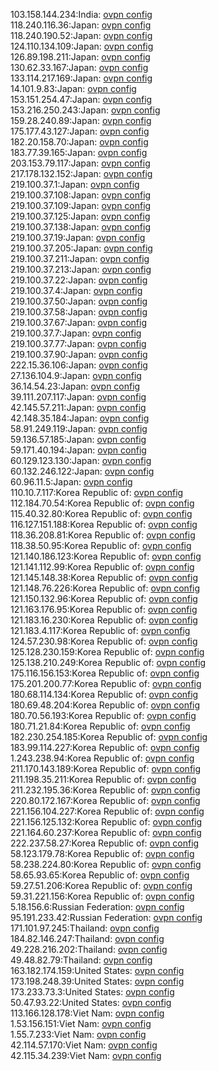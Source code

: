 103.158.144.234:India: [ovpn config](vpn/103_158_144_234.ovpn)  
118.240.116.36:Japan: [ovpn config](vpn/118_240_116_36.ovpn)  
118.240.190.52:Japan: [ovpn config](vpn/118_240_190_52.ovpn)  
124.110.134.109:Japan: [ovpn config](vpn/124_110_134_109.ovpn)  
126.89.198.211:Japan: [ovpn config](vpn/126_89_198_211.ovpn)  
130.62.33.167:Japan: [ovpn config](vpn/130_62_33_167.ovpn)  
133.114.217.169:Japan: [ovpn config](vpn/133_114_217_169.ovpn)  
14.101.9.83:Japan: [ovpn config](vpn/14_101_9_83.ovpn)  
153.151.254.47:Japan: [ovpn config](vpn/153_151_254_47.ovpn)  
153.216.250.243:Japan: [ovpn config](vpn/153_216_250_243.ovpn)  
159.28.240.89:Japan: [ovpn config](vpn/159_28_240_89.ovpn)  
175.177.43.127:Japan: [ovpn config](vpn/175_177_43_127.ovpn)  
182.20.158.70:Japan: [ovpn config](vpn/182_20_158_70.ovpn)  
183.77.39.165:Japan: [ovpn config](vpn/183_77_39_165.ovpn)  
203.153.79.117:Japan: [ovpn config](vpn/203_153_79_117.ovpn)  
217.178.132.152:Japan: [ovpn config](vpn/217_178_132_152.ovpn)  
219.100.37.1:Japan: [ovpn config](vpn/219_100_37_1.ovpn)  
219.100.37.108:Japan: [ovpn config](vpn/219_100_37_108.ovpn)  
219.100.37.109:Japan: [ovpn config](vpn/219_100_37_109.ovpn)  
219.100.37.125:Japan: [ovpn config](vpn/219_100_37_125.ovpn)  
219.100.37.138:Japan: [ovpn config](vpn/219_100_37_138.ovpn)  
219.100.37.19:Japan: [ovpn config](vpn/219_100_37_19.ovpn)  
219.100.37.205:Japan: [ovpn config](vpn/219_100_37_205.ovpn)  
219.100.37.211:Japan: [ovpn config](vpn/219_100_37_211.ovpn)  
219.100.37.213:Japan: [ovpn config](vpn/219_100_37_213.ovpn)  
219.100.37.22:Japan: [ovpn config](vpn/219_100_37_22.ovpn)  
219.100.37.4:Japan: [ovpn config](vpn/219_100_37_4.ovpn)  
219.100.37.50:Japan: [ovpn config](vpn/219_100_37_50.ovpn)  
219.100.37.58:Japan: [ovpn config](vpn/219_100_37_58.ovpn)  
219.100.37.67:Japan: [ovpn config](vpn/219_100_37_67.ovpn)  
219.100.37.7:Japan: [ovpn config](vpn/219_100_37_7.ovpn)  
219.100.37.77:Japan: [ovpn config](vpn/219_100_37_77.ovpn)  
219.100.37.90:Japan: [ovpn config](vpn/219_100_37_90.ovpn)  
222.15.36.106:Japan: [ovpn config](vpn/222_15_36_106.ovpn)  
27.136.104.9:Japan: [ovpn config](vpn/27_136_104_9.ovpn)  
36.14.54.23:Japan: [ovpn config](vpn/36_14_54_23.ovpn)  
39.111.207.117:Japan: [ovpn config](vpn/39_111_207_117.ovpn)  
42.145.57.211:Japan: [ovpn config](vpn/42_145_57_211.ovpn)  
42.148.35.184:Japan: [ovpn config](vpn/42_148_35_184.ovpn)  
58.91.249.119:Japan: [ovpn config](vpn/58_91_249_119.ovpn)  
59.136.57.185:Japan: [ovpn config](vpn/59_136_57_185.ovpn)  
59.171.40.194:Japan: [ovpn config](vpn/59_171_40_194.ovpn)  
60.129.123.130:Japan: [ovpn config](vpn/60_129_123_130.ovpn)  
60.132.246.122:Japan: [ovpn config](vpn/60_132_246_122.ovpn)  
60.96.11.5:Japan: [ovpn config](vpn/60_96_11_5.ovpn)  
110.10.7.117:Korea Republic of: [ovpn config](vpn/110_10_7_117.ovpn)  
112.184.70.54:Korea Republic of: [ovpn config](vpn/112_184_70_54.ovpn)  
115.40.32.80:Korea Republic of: [ovpn config](vpn/115_40_32_80.ovpn)  
116.127.151.188:Korea Republic of: [ovpn config](vpn/116_127_151_188.ovpn)  
118.36.208.81:Korea Republic of: [ovpn config](vpn/118_36_208_81.ovpn)  
118.38.50.95:Korea Republic of: [ovpn config](vpn/118_38_50_95.ovpn)  
121.140.186.123:Korea Republic of: [ovpn config](vpn/121_140_186_123.ovpn)  
121.141.112.99:Korea Republic of: [ovpn config](vpn/121_141_112_99.ovpn)  
121.145.148.38:Korea Republic of: [ovpn config](vpn/121_145_148_38.ovpn)  
121.148.76.226:Korea Republic of: [ovpn config](vpn/121_148_76_226.ovpn)  
121.150.132.96:Korea Republic of: [ovpn config](vpn/121_150_132_96.ovpn)  
121.163.176.95:Korea Republic of: [ovpn config](vpn/121_163_176_95.ovpn)  
121.183.16.230:Korea Republic of: [ovpn config](vpn/121_183_16_230.ovpn)  
121.183.4.117:Korea Republic of: [ovpn config](vpn/121_183_4_117.ovpn)  
124.57.230.98:Korea Republic of: [ovpn config](vpn/124_57_230_98.ovpn)  
125.128.230.159:Korea Republic of: [ovpn config](vpn/125_128_230_159.ovpn)  
125.138.210.249:Korea Republic of: [ovpn config](vpn/125_138_210_249.ovpn)  
175.116.156.153:Korea Republic of: [ovpn config](vpn/175_116_156_153.ovpn)  
175.201.200.77:Korea Republic of: [ovpn config](vpn/175_201_200_77.ovpn)  
180.68.114.134:Korea Republic of: [ovpn config](vpn/180_68_114_134.ovpn)  
180.69.48.204:Korea Republic of: [ovpn config](vpn/180_69_48_204.ovpn)  
180.70.56.193:Korea Republic of: [ovpn config](vpn/180_70_56_193.ovpn)  
180.71.21.84:Korea Republic of: [ovpn config](vpn/180_71_21_84.ovpn)  
182.230.254.185:Korea Republic of: [ovpn config](vpn/182_230_254_185.ovpn)  
183.99.114.227:Korea Republic of: [ovpn config](vpn/183_99_114_227.ovpn)  
1.243.238.94:Korea Republic of: [ovpn config](vpn/1_243_238_94.ovpn)  
211.170.143.189:Korea Republic of: [ovpn config](vpn/211_170_143_189.ovpn)  
211.198.35.211:Korea Republic of: [ovpn config](vpn/211_198_35_211.ovpn)  
211.232.195.36:Korea Republic of: [ovpn config](vpn/211_232_195_36.ovpn)  
220.80.172.167:Korea Republic of: [ovpn config](vpn/220_80_172_167.ovpn)  
221.156.104.227:Korea Republic of: [ovpn config](vpn/221_156_104_227.ovpn)  
221.156.125.132:Korea Republic of: [ovpn config](vpn/221_156_125_132.ovpn)  
221.164.60.237:Korea Republic of: [ovpn config](vpn/221_164_60_237.ovpn)  
222.237.58.27:Korea Republic of: [ovpn config](vpn/222_237_58_27.ovpn)  
58.123.179.78:Korea Republic of: [ovpn config](vpn/58_123_179_78.ovpn)  
58.238.224.80:Korea Republic of: [ovpn config](vpn/58_238_224_80.ovpn)  
58.65.93.65:Korea Republic of: [ovpn config](vpn/58_65_93_65.ovpn)  
59.27.51.206:Korea Republic of: [ovpn config](vpn/59_27_51_206.ovpn)  
59.31.221.156:Korea Republic of: [ovpn config](vpn/59_31_221_156.ovpn)  
5.18.156.6:Russian Federation: [ovpn config](vpn/5_18_156_6.ovpn)  
95.191.233.42:Russian Federation: [ovpn config](vpn/95_191_233_42.ovpn)  
171.101.97.245:Thailand: [ovpn config](vpn/171_101_97_245.ovpn)  
184.82.146.247:Thailand: [ovpn config](vpn/184_82_146_247.ovpn)  
49.228.216.202:Thailand: [ovpn config](vpn/49_228_216_202.ovpn)  
49.48.82.79:Thailand: [ovpn config](vpn/49_48_82_79.ovpn)  
163.182.174.159:United States: [ovpn config](vpn/163_182_174_159.ovpn)  
173.198.248.39:United States: [ovpn config](vpn/173_198_248_39.ovpn)  
173.233.73.3:United States: [ovpn config](vpn/173_233_73_3.ovpn)  
50.47.93.22:United States: [ovpn config](vpn/50_47_93_22.ovpn)  
113.166.128.178:Viet Nam: [ovpn config](vpn/113_166_128_178.ovpn)  
1.53.156.151:Viet Nam: [ovpn config](vpn/1_53_156_151.ovpn)  
1.55.7.233:Viet Nam: [ovpn config](vpn/1_55_7_233.ovpn)  
42.114.57.170:Viet Nam: [ovpn config](vpn/42_114_57_170.ovpn)  
42.115.34.239:Viet Nam: [ovpn config](vpn/42_115_34_239.ovpn)  
